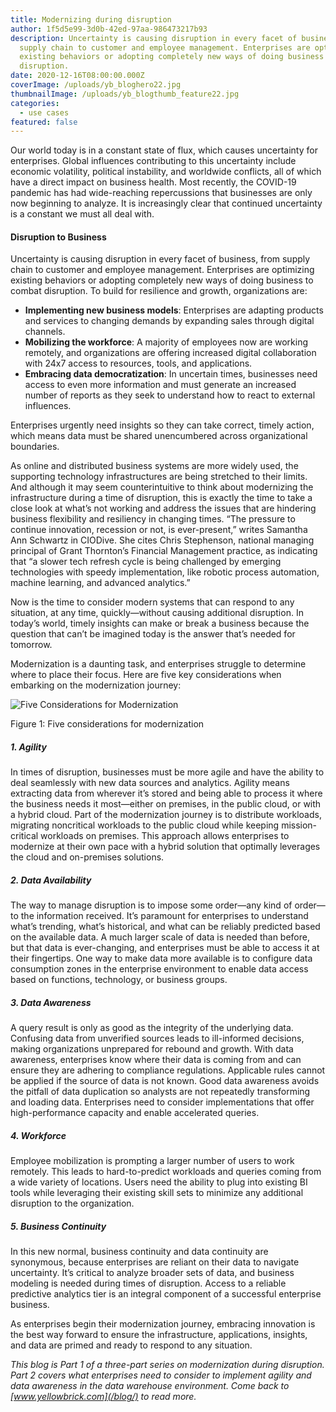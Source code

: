 ```yaml
---
title: Modernizing during disruption
author: 1f5d5e99-3d0b-42ed-97aa-986473217b93
description: Uncertainty is causing disruption in every facet of business, from
  supply chain to customer and employee management. Enterprises are optimizing
  existing behaviors or adopting completely new ways of doing business to combat
  disruption.
date: 2020-12-16T08:00:00.000Z
coverImage: /uploads/yb_bloghero22.jpg
thumbnailImage: /uploads/yb_blogthumb_feature22.jpg
categories:
  - use cases
featured: false
---
```


Our world today is in a constant state of flux, which causes uncertainty for enterprises. Global influences contributing to this uncertainty include economic volatility, political instability, and worldwide conflicts, all of which have a direct impact on business health. Most recently, the COVID-19 pandemic has had wide-reaching repercussions that businesses are only now beginning to analyze. It is increasingly clear that continued uncertainty is a constant we must all deal with.  

#### Disruption to Business

Uncertainty is causing disruption in every facet of business, from supply chain to customer and employee management. Enterprises are optimizing existing behaviors or adopting completely new ways of doing business to combat disruption. To build for resilience and growth, organizations are:

- **Implementing new business models**: Enterprises are adapting products and services to changing demands by expanding sales through digital channels.
- **Mobilizing the workforce**: A majority of employees now are working remotely, and organizations are offering increased digital collaboration with 24x7 access to resources, tools, and applications.
- **Embracing data democratization**: In uncertain times, businesses need access to even more information and must generate an increased number of reports as they seek to understand how to react to external influences. 

Enterprises urgently need insights so they can take correct, timely action, which means data must be shared unencumbered across organizational boundaries.  

As online and distributed business systems are more widely used, the supporting technology infrastructures are being stretched to their limits. And although it may seem counterintuitive to think about modernizing the infrastructure during a time of disruption, this is exactly the time to take a close look at what’s not working and address the issues that are hindering business flexibility and resiliency in changing times. “The pressure to continue innovation, recession or not, is ever-present,” writes Samantha Ann Schwartz in CIODive. She cites Chris Stephenson, national managing principal of Grant Thornton’s Financial Management practice, as indicating that “a slower tech refresh cycle is being challenged by emerging technologies with speedy implementation, like robotic process automation, machine learning, and advanced analytics.”  

Now is the time to consider modern systems that can respond to any situation, at any time, quickly—without causing additional disruption. In today’s world, timely insights can make or break a business because the question that can’t be imagined today is the answer that’s needed for tomorrow.  

Modernization is a daunting task, and enterprises struggle to determine where to place their focus. Here are five key considerations when embarking on the modernization journey:  

 ![Five Considerations for Modernization](/uploads/blog-modernization-figure1.png "Modernization during disruption")

<p class="rfs-text-sm">Figure 1: Five considerations for modernization</p>

##### 1. Agility  
  In times of disruption, businesses must be more agile and have the ability to deal seamlessly with new data sources and analytics. Agility means extracting data from wherever it’s stored and being able to process it where the business needs it most—either on premises, in the public cloud, or with a hybrid cloud. Part of the modernization journey is to distribute workloads, migrating noncritical workloads to the public cloud while keeping mission-critical workloads on premises. This approach allows enterprises to modernize at their own pace with a hybrid solution that optimally leverages the cloud and on-premises solutions.

##### 2. Data Availability  
  The way to manage disruption is to impose some order—any kind of order—to the information received. It’s paramount for enterprises to understand what’s trending, what’s historical, and what can be reliably predicted based on the available data. A much larger scale of data is needed than before, but that data is ever-changing, and enterprises must be able to access it at their fingertips. One way to make data more available is to configure data consumption zones in the enterprise environment to enable data access based on functions, technology, or business groups.

##### 3. Data Awareness  
  A query result is only as good as the integrity of the underlying data. Confusing data from unverified sources leads to ill-informed decisions, making organizations unprepared for rebound and growth. With data awareness, enterprises know where their data is coming from and can ensure they are adhering to compliance regulations. Applicable rules cannot be applied if the source of data is not known. Good data awareness avoids the pitfall of data duplication so analysts are not repeatedly transforming and loading data. Enterprises need to consider implementations that offer high-performance capacity and enable accelerated queries.

##### 4. Workforce  
  Employee mobilization is prompting a larger number of users to work remotely. This leads to hard-to-predict workloads and queries coming from a wide variety of locations. Users need the ability to plug into existing BI tools while leveraging their existing skill sets to minimize any additional disruption to the organization.

##### 5. Business Continuity  
  In this new normal, business continuity and data continuity are synonymous, because enterprises are reliant on their data to navigate uncertainty. It’s critical to analyze broader sets of data, and business modeling is needed during times of disruption. Access to a reliable predictive analytics tier is an integral component of a successful enterprise business.  

As enterprises begin their modernization journey, embracing innovation is the best way forward to ensure the infrastructure, applications, insights, and data are primed and ready to respond to any situation.   

*This blog is Part 1 of a three-part series on modernization during disruption. Part 2 covers what enterprises need to consider to implement agility and data awareness in the data warehouse environment. Come back to [www.yellowbrick.com](/blog/) to read more.*
